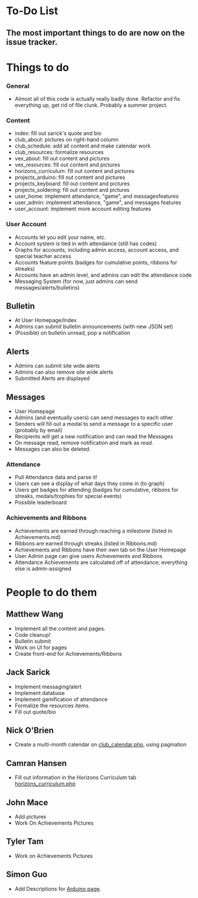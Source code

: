 # To-Do List

## The most important things to do are now on the issue tracker.

# Things to do

### General
* Almost all of this code is actually really badly done. Refactor and fix everything up, get rid of file clunk. Probably a summer project.

### Content
* index: fill out sarick's quote and bio
* club_about: pictures on right-hand column
* club_schedule: add all content and make calendar work
* club_resources: formalize resources
* vex_about: fill out content and pictures
* vex_resources: fill out content and pictures
* horizons_curriculum: fill out content and pictures
* projects_arduino: fill out content and pictures
* projects_keyboard: fill out content and pictures
* projects_soldering: fill out content and pictures
* user_home: implement attendance, "game", and messagesfeatures
* user_admin: implement attendance, "game", and messages features
* user_account: implement more account editing features

### User Account
* Accounts let you edit your name, etc.
* Account system is tied in with attendance (still has codes)
* Graphs for accounts, including admin access, account access, and special teacher access
* Accounts feature points (badges for cumulative points, ribbons for streaks)
* Accounts have an admin level, and admins can edit the attendance code
* Messaging System (for now, just admins can send messages/alerts/bulletins)

## Bulletin
* At User Homepage/Index
* Admins can submit bulletin announcements (with new JSON set)
* (Possible) on bulletin unread, pop a notification

## Alerts
* Admins can submit site wide alerts
* Admins can also remove site wide alerts
* Submitted Alerts are displayed

## Messages
* User Homepage
* Admins (and eventually users) can send messages to each other
* Senders will fill out a modal to send a message to a specific user (probably by email)
* Recipients will get a new notification and can read the Messages
* On message read, remove notification and mark as read.
* Messages can also be deleted.

### Attendance
* Pull Attendance data and parse it!
* Users can see a display of what days they come in (to graph)
* Users get badges for attending (badges for cumulative, ribbons for streaks, medals/trophies for special events)
* Possible leaderboard

### Achievements and Ribbons
* Achievements are earned through reaching a milestone (listed in Achievements.md)
* Ribbons are earned through streaks (listed in Ribbons.md)
* Achievements and Ribbons have their own tab on the User Homepage
* User Admin page can give users Achievements and Ribbons
* Attendance Achievements are calculated off of attendance; everything else is admin-assigned

# People to do them

## Matthew Wang
* Implement all the content and pages.
* Code cleanup!
* Bulletin submit
* Work on UI for pages
* Create front-end for Achievements/Ribbons

## Jack Sarick
* Implement messaging/alert
* Implement database
* Implement gamification of attendance
* Formalize the resources items.
* Fill out quote/bio

## Nick O'Brien
* Create a multi-month calendar on [club_calendar.php](club_calendar.php), using pagination

## Camran Hansen
* Fill out information in the Horizons Curriculum tab [horizons_curriculum.php](horizons_curriculum.php)

## John Mace
* Add pictures
* Work On Achievements Pictures

## Tyler Tam
* Work on Achievements Pictures

## Simon Guo
* Add Descriptions for [Arduino page](projects_arduino.php).
